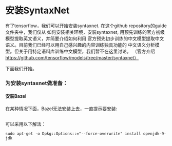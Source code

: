 # 安装SyntaxNet
有了tensorflow，我们可以开始安装syntaxnet. 在这个github repository的guide文件夹中，我们仅从
如何安装相关环境，安装syntaxnet, 用预先训练的官方初级模型提取英文语义，并简要介绍如何利用
官方预先初步训练的中文模型提取中文语义。目前我们已经可以用自己感兴趣的内容训练独具功能的
中文语义分析模型。但关于用特定语料库训练中文模型，我们暂不在这里讨论。
（官方介绍 https://github.com/tensorflow/models/tree/master/syntaxnet）</br>

下面我们开始。
### 为安装syntaxnet做准备：
#### 安装Bazel
在某种情况下面，Bazel无法安装上去，一直提示要安装:  
```

```

可以采用以下解法：
```
sudo apt-get -o Dpkg::Options::="--force-overwrite" install openjdk-9-jdk
```
